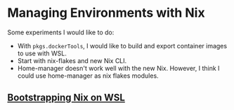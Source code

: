 # Managing Environments with Nix

Some experiments I would like to do:

- With `pkgs.dockerTools`, I would like to build and export container images to use with WSL.
- Start with nix-flakes and new Nix CLI.
- Home-manager doesn't work well with the new Nix. However, I think I could use home-manager as nix flakes modules.

## [Bootstrapping Nix on WSL](WSL-bootstrapping.md)
